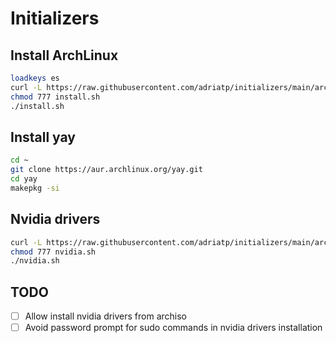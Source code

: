 # Initializers

## Install ArchLinux
```bash
loadkeys es
curl -L https://raw.githubusercontent.com/adriatp/initializers/main/arc/install.sh > install.sh
chmod 777 install.sh
./install.sh
```

## Install yay

```bash
cd ~
git clone https://aur.archlinux.org/yay.git
cd yay
makepkg -si
```

## Nvidia drivers

```bash
curl -L https://raw.githubusercontent.com/adriatp/initializers/main/arc/nvidia.sh > nvidia.sh
chmod 777 nvidia.sh
./nvidia.sh
```

## TODO

- [ ] Allow install nvidia drivers from archiso
- [ ] Avoid password prompt for sudo commands in nvidia drivers installation